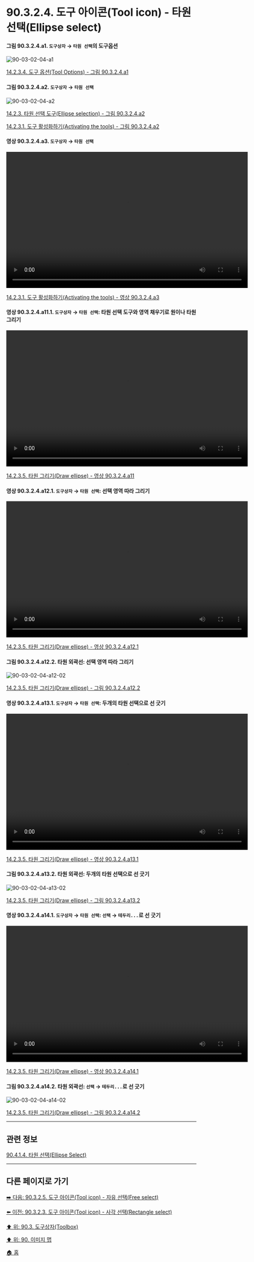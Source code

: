 # 90.3.2.4. 도구 아이콘(Tool icon) - 타원 선택(Ellipse select)

<a id="90-03-02-04-a1"></a>

#### 그림 90.3.2.4.a1. `도구상자` → `타원 선택`의 도구옵션
![90-03-02-04-a1](https://github.com/wonder13662/gimp/assets/15767104/0fa49509-e14e-451a-9acf-42d1b3226bad)

[14.2.3.4. 도구 옵션(Tool Options) - 그림 90.3.2.4.a1](./14-02-03-04-tool_options.md#90-03-02-04-a1)

<a id="90-03-02-04-a2"></a>

#### 그림 90.3.2.4.a2. `도구상자` → `타원 선택`
![90-03-02-04-a2](https://github.com/wonder13662/gimp/assets/15767104/7d0d8ae9-663d-42e3-9912-365b4df0ca49)

[14.2.3. 타원 선택 도구(Ellipse selection) - 그림 90.3.2.4.a2](./14-02-03-00-ellipse-selection.md#90-03-02-04-a2)

[14.2.3.1. 도구 활성화하기(Activating the tools) - 그림 90.3.2.4.a2](./14-02-03-01-activating_the_tool.md#90-03-02-04-a2)

<a id="90-03-02-04-a3"></a>

#### 영상 90.3.2.4.a3. `도구상자` → `타원 선택`
<video controls="controls" width="640" height="360" src="https://github.com/wonder13662/gimp/assets/15767104/3e0bd8cc-d80d-4ceb-8d15-be8cd98b0153"></video>

[14.2.3.1. 도구 활성화하기(Activating the tools) - 영상 90.3.2.4.a3](./14-02-03-01-activating_the_tool.md#90-03-02-04-a3)

<a id="90-03-02-04-a11-01"></a>

#### 영상 90.3.2.4.a11.1. `도구상자` → `타원 선택`: 타원 선택 도구와 영역 채우기로 원이나 타원 그리기
<video controls="controls" width="640" height="360" src="https://github.com/wonder13662/gimp/assets/15767104/9235f139-37f0-4e81-bf30-d5db22e825ed"></video>

[14.2.3.5. 타원 그리기(Draw ellipse) - 영상 90.3.2.4.a11](./14-02-03-05-draw_ellipse.md#90-03-02-04-a11-01)

<a id="90-03-02-04-a12-01"></a>

#### 영상 90.3.2.4.a12.1. `도구상자` → `타원 선택`: 선택 영역 따라 그리기
<video controls="controls" width="640" height="360" src="https://github.com/wonder13662/gimp/assets/15767104/328b5e65-be46-48ad-9e93-36d86988e617"></video>

[14.2.3.5. 타원 그리기(Draw ellipse) - 영상 90.3.2.4.a12.1](./14-02-03-05-draw_ellipse.md#90-03-02-04-a12-01)

<a id="90-03-02-04-a12-02"></a>

#### 그림 90.3.2.4.a12.2. 타원 외곽선: 선택 영역 따라 그리기
![90-03-02-04-a12-02](https://github.com/wonder13662/gimp/assets/15767104/20d9a71c-8dd3-47cc-91fc-2570dadce81a)

[14.2.3.5. 타원 그리기(Draw ellipse) - 그림 90.3.2.4.a12.2](./14-02-03-05-draw_ellipse.md#90-03-02-04-a12-02)

<a id="90-03-02-04-a13-01"></a>

#### 영상 90.3.2.4.a13.1. `도구상자` → `타원 선택`: 두개의 타원 선택으로 선 긋기
<video controls="controls" width="640" height="360" src="https://github.com/wonder13662/gimp/assets/15767104/2f46fc8f-66db-42a5-8196-0d233da0caa2"></video>

[14.2.3.5. 타원 그리기(Draw ellipse) - 영상 90.3.2.4.a13.1](./14-02-03-05-draw_ellipse.md#90-03-02-04-a13-01)

<a id="90-03-02-04-a13-02"></a>

#### 그림 90.3.2.4.a13.2. 타원 외곽선: 두개의 타원 선택으로 선 긋기
![90-03-02-04-a13-02](https://github.com/wonder13662/gimp/assets/15767104/85859b05-0590-4766-b3b0-2d87e05f59e9)

[14.2.3.5. 타원 그리기(Draw ellipse) - 그림 90.3.2.4.a13.2](./14-02-03-05-draw_ellipse.md#90-03-02-04-a13-02)

<a id="90-03-02-04-a14-01"></a>

#### 영상 90.3.2.4.a14.1. `도구상자` → `타원 선택`: `선택` → `테두리...`로 선 긋기
<video controls="controls" width="640" height="360" src="https://github.com/wonder13662/gimp/assets/15767104/d632d953-e941-40d1-b3b3-b7419d920c02"></video>

[14.2.3.5. 타원 그리기(Draw ellipse) - 영상 90.3.2.4.a14.1](./14-02-03-05-draw_ellipse.md#90-03-02-04-a14-01)

<a id="90-03-02-04-a14-02"></a>

#### 그림 90.3.2.4.a14.2. 타원 외곽선: `선택` → `테두리...`로 선 긋기
![90-03-02-04-a14-02](https://github.com/wonder13662/gimp/assets/15767104/986e6c06-4399-4bec-a26c-70899447c39a)

[14.2.3.5. 타원 그리기(Draw ellipse) - 그림 90.3.2.4.a14.2](./14-02-03-05-draw_ellipse.md#90-03-02-04-a14-02)

***

## 관련 정보

[90.4.1.4. 타원 선택(Ellipse Select)](./90-04-0001-004-ellipse_select.md)

***

## 다른 페이지로 가기

[➡️ 다음: 90.3.2.5. 도구 아이콘(Tool icon) - 자유 선택(Free select)](./90-03-02-05-free_select.md)

[⬅️ 이전: 90.3.2.3. 도구 아이콘(Tool icon) - 사각 선택(Rectangle select)](./90-03-02-03-rectangle_select.md)

[⬆️ 위: 90.3. 도구상자(Toolbox)](./90-03-00-toolbox.md)

[⬆️ 위: 90. 이미지 맵](./90-00-image-map.md)

[🏠 홈](./00-home.md)
